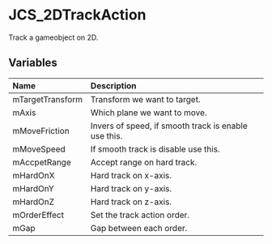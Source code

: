 # JCS_2DTrackAction

Track a gameobject on 2D.

## Variables

| Name             | Description                                          |
|:-----------------|:-----------------------------------------------------|
| mTargetTransform | Transform we want to target.                         |
| mAxis            | Which plane we want to move.                         |
| mMoveFriction    | Invers of speed, if smooth track is enable use this. |
| mMoveSpeed       | If smooth track is disable use this.                 |
| mAccpetRange     | Accept range on hard track.                          |
| mHardOnX         | Hard track on x-axis.                                |
| mHardOnY         | Hard track on y-axis.                                |
| mHardOnZ         | Hard track on z-axis.                                |
| mOrderEffect     | Set the track action order.                          |
| mGap             | Gap between each order.                              |
